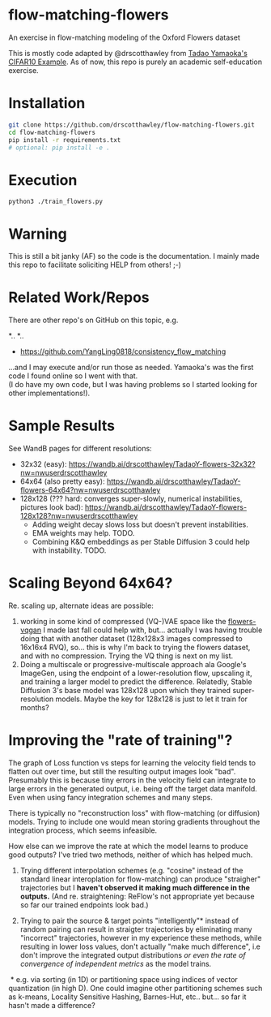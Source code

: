 # flow-matching-flowers
An exercise in flow-matching modeling of the Oxford Flowers dataset

This is mostly code adapted by @drscotthawley from [Tadao Yamaoka's CIFAR10 Example](https://tadaoyamaoka.hatenablog.com/entry/2024/10/09/232749). As of now, this repo is purely an academic self-education exercise.

# Installation 
```bash
git clone https://github.com/drscotthawley/flow-matching-flowers.git
cd flow-matching-flowers
pip install -r requirements.txt
# optional: pip install -e . 
```

# Execution
```
python3 ./train_flowers.py
```

# Warning
This is still  a bit janky (AF) so the code is the documentation.  I mainly made this repo to facilitate soliciting HELP from others! ;-) 


# Related Work/Repos

There are other repo's on GitHub on this topic, e.g. 

*..
*..
* https://github.com/YangLing0818/consistency_flow_matching

...and I may execute and/or run those as needed. Yamaoka's was the first code I found online so I went with that.  
(I do have my own code, but I was having problems so I started looking for other implementations!). 


# Sample Results

See WandB pages for different resolutions: 

* 32x32 (easy): https://wandb.ai/drscotthawley/TadaoY-flowers-32x32?nw=nwuserdrscotthawley
* 64x64 (also pretty easy): https://wandb.ai/drscotthawley/TadaoY-flowers-64x64?nw=nwuserdrscotthawley
* 128x128 (??? hard: converges super-slowly, numerical instabilities, pictures look bad): https://wandb.ai/drscotthawley/TadaoY-flowers-128x128?nw=nwuserdrscotthawley
  * Adding weight decay slows loss but doesn't prevent instabilities.
  * EMA weights may help. TODO. 
  * Combining K&Q embeddings as per Stable Diffusion 3 could help with instability. TODO. 


# Scaling Beyond 64x64?

Re. scaling up, alternate ideas are possible:

1. working in some kind of compressed (VQ-)VAE space like the [flowers-vqgan](https://github.com/drscotthawley/vqgan-shh) I made last fall could help with, but... actually I was having trouble doing that with another dataset (128x128x3 images compressed to 16x16x4 RVQ), so... this is why I'm back to trying the flowers dataset, and with no compression. Trying the VQ thing is next on my list.
2. Doing a multiscale or progressive-multiscale approach ala Google's ImageGen, using the endpoint of a lower-resolution flow, upscaling it, and training a larger model to predict the difference.  Relatedly, Stable Diffusion 3's base model was 128x128 upon which they trained super-resolution models.  Maybe the key for 128x128 is just to let it train for months? 

# Improving the "rate of training"?

The graph of Loss function vs steps for learning the velocity field tends to flatten out over time, but still the resulting output images look "bad". Presumably this is because tiny errors in the velocity field can integrate to large errors in the generated output, i.e. being off the target data manifold. Even when using fancy integration schemes and many steps. 

There is typically no "reconstruction loss" with flow-matching (or diffusion) models. Trying to include one would mean storing gradients throughout the integration process, which seems infeasible.

How else can we improve the rate at which the model learns to produce good outputs? I've tried two methods, neither of which has helped much. 

1. Trying different interpolation schemes (e.g. "cosine" instead of the standard linear interoplation for flow-matching) can produce "straigher" trajectories but I **haven't observed it making much difference in the outputs.**  (And re. straightening: ReFlow's not appropriate yet because so far our trained endpoints look bad.)

2. Trying to pair the source & target points "intelligently"* instead of random pairing can result in straigter trajectories by eliminating many "incorrect" trajectories, however in my experience these methods, while resulting in lower loss values, don't actually "make much difference", i.e don't improve the integrated output distributions *or even the rate of convergence of independent metrics* as the model trains. 

​    * e.g. via sorting (in 1D) or partitioning space using  indices of vector quantization (in high D). One could imagine other partitioning schemes such as k-means, Locality Sensitive Hashing, Barnes-Hut, etc..  but... so far it hasn't made a difference?
